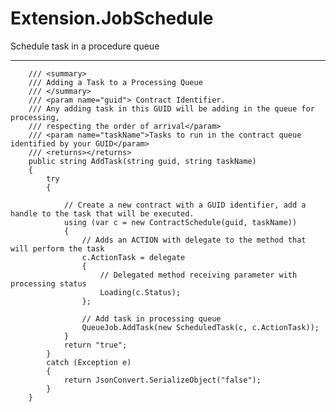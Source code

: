 # Extension.JobSchedule
Schedule task in a procedure queue

------------------------------------------------------

		/// <summary>
        /// Adding a Task to a Processing Queue
        /// </summary>
        /// <param name="guid"> Contract Identifier. 
        /// Any adding task in this GUID will be adding in the queue for processing, 
        /// respecting the order of arrival</param>
        /// <param name="taskName">Tasks to run in the contract queue identified by your GUID</param>
        /// <returns></returns>      
        public string AddTask(string guid, string taskName)
        {
            try
            {

                // Create a new contract with a GUID identifier, add a handle to the task that will be executed.
                using (var c = new ContractSchedule(guid, taskName))
                {
                    // Adds an ACTION with delegate to the method that will perform the task
                    c.ActionTask = delegate
                    {
                        // Delegated method receiving parameter with processing status
                        Loading(c.Status);
                    };

                    // Add task in processing queue
                    QueueJob.AddTask(new ScheduledTask(c, c.ActionTask));
                }
                return "true";
            }
            catch (Exception e)
            {                
                return JsonConvert.SerializeObject("false");
            }
        }